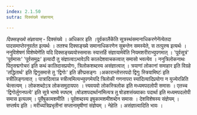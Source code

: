 ```yaml
---
index: 2.1.50
sutra: दिक्संख्ये संज्ञायाम्

---
```

_दिक्सङ्ख्ये संज्ञायाम्_ - दिक्संख्ये । अधिकार इति ।पूर्वकालैके॑ति सूत्रस्थंसमानाधिकरणेने॑त्येतदा पादसमाप्तेरनुवर्तत इत्यर्थः । ततश्च दिक्सङ्ख्ये समानाधिकरणेन सुबन्तेन समस्येते, स तत्पुरुष इत्यर्थः । ननुविशेषणं विशेष्येणे॑ति यदि दिक्सङ्ख्ययोस्समासः स्यात्तर्हि संज्ञायामेवे॑ति नियमशरीराभ्युपगमात् । 'पूर्वसूत्रं' 'पूर्वमासः' 'पूर्वसमुद्रः' इत्यादौ तु संज्ञात्वाऽभावेऽपि कालदेशवाचकत्वात् समासो भवत्येव । ननुत्रिलोकनाथः पितृसद्मगोचरः॑ इति कथं कालिदासप्रयोगः, त्रिलोकशब्दस्य असंज्ञात्वात् । त्रयाणां लोकानां समाहार इति विग्रहे 'तद्धितार्थ' इति द्विगुसमासे तु 'द्विगोः' इति ङीप्प्रसङ्गः ।अकारान्तोत्तरपदो द्विगुः स्त्रियामिष्टः॑ इति स्त्रीलिङ्गत्वात् । पात्रादित्वान्न स्त्रीत्वमित्यभ्युपगमेयदि त्रिलोकी गणनापरा स्या॑दित्यादिप्रयोगा न युज्येरन्निति चेत्सत्यम् । लोकशब्दोऽत्र लोकसमुदायपरः । त्त्यवयवो लोकस्त्रिलोक इति मध्यमपदलोपी समासः । एतच्च 'द्विगोर्लुगनपत्ये' इति सूत्रे भाष्ये स्पष्टम् ।षोडशपदार्थाना॑मित्यत्र तु षोडशसंख्याकाः पदार्था इति मध्यमपदलोपी समास इत्यलम् । पूर्वेषुकामशमीति । पूर्वशब्दस्य इषुकामशमीशब्देन समासः । देशविशेषस्य संज्ञेयम् । सप्तर्षय इति । मरीच्यत्रिप्रभृतीनां सप्तानामृषीणां संज्ञेयम् । नेहेति । असंज्ञात्वादिति भावः ।